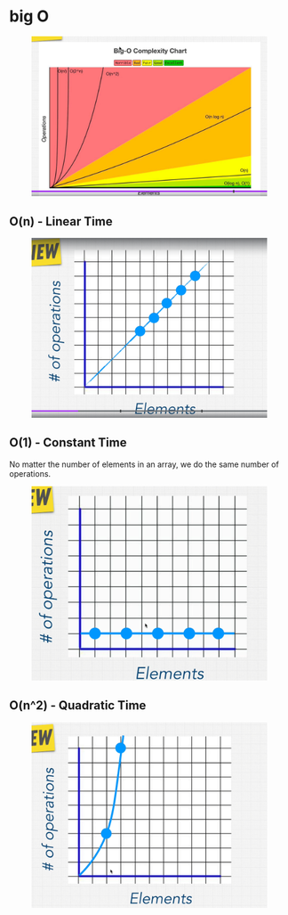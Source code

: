 # big O

<figure><img src="../../.gitbook/assets/image.png" alt=""><figcaption></figcaption></figure>

## O(n) - Linear Time

<figure><img src="../../.gitbook/assets/image (2).png" alt=""><figcaption></figcaption></figure>

## O(1) - Constant Time

No matter the number of elements in an array, we do the same number of operations.&#x20;

<figure><img src="../../.gitbook/assets/image (3).png" alt=""><figcaption></figcaption></figure>

## O(n^2) - Quadratic Time

<figure><img src="../../.gitbook/assets/image (4).png" alt=""><figcaption></figcaption></figure>

